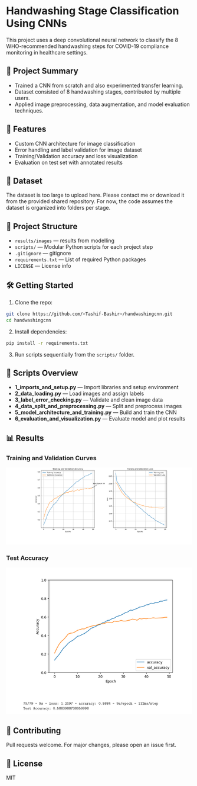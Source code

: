# Handwashing Stage Classification Using CNNs

This project uses a deep convolutional neural network to classify the 8 WHO-recommended handwashing steps for COVID-19 compliance monitoring in healthcare settings.

## 📌 Project Summary
- Trained a CNN from scratch and also experimented transfer learning.
- Dataset consisted of 8 handwashing stages, contributed by multiple users.
- Applied image preprocessing, data augmentation, and model evaluation techniques.

## 🚀 Features
- Custom CNN architecture for image classification
- Error handling and label validation for image dataset
- Training/Validation accuracy and loss visualization
- Evaluation on test set with annotated results

## 📁 Dataset
The dataset is too large to upload here. Please contact me or download it from the provided shared repository. For now, the code assumes the dataset is organized into folders per stage.

## 📁 Project Structure
- `results/images` — results from modelling
- `scripts/` — Modular Python scripts for each project step
- `.gitignore` — gitignore
- `requirements.txt` — List of required Python packages
- `LICENSE` — License info

## 🛠️ Getting Started
1. Clone the repo:
```bash
git clone https://github.com/<Tashif-Bashir>/handwashingcnn.git
cd handwashingcnn
```

2. Install dependencies:
```bash
pip install -r requirements.txt
```

3. Run scripts sequentially from the `scripts/` folder.

## 📜 Scripts Overview
- **1_imports_and_setup.py** — Import libraries and setup environment
- **2_data_loading.py** — Load images and assign labels
- **3_label_error_checking.py** — Validate and clean image data
- **4_data_split_and_preprocessing.py** — Split and preprocess images
- **5_model_architecture_and_training.py** — Build and train the CNN
- **6_evaluation_and_visualization.py** — Evaluate model and plot results

## 📊 Results

### Training and Validation Curves

![Accuracy and Loss Curves](results/images/accuracy_loss_curves.png)

### Test Accuracy

![Test Accuracy Curve](results/images/test_accuracy.png)


## 🤝 Contributing
Pull requests welcome. For major changes, please open an issue first.

## 📄 License
MIT
